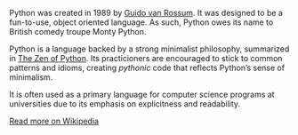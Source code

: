 Python was created in 1989 by [Guido van Rossum](http://en.wikipedia.org/wiki/Guido_van_Rossum).
It was designed to be a fun-to-use, object oriented language. As such, Python
owes its name to British comedy troupe Monty Python.

Python is a language backed by a strong minimalist philosophy, summarized in
[The Zen of Python](http://www.python.org/dev/peps/pep-0020/). Its practicioners
are encouraged to stick to common patterns and idioms, creating _pythonic_ code
that reflects Python’s sense of minimalism.

It is often used as a primary language for computer science programs at
universities due to its emphasis on explicitness and readability.

[Read more on Wikipedia](http://en.wikipedia.org/wiki/Python_(programming_language))
